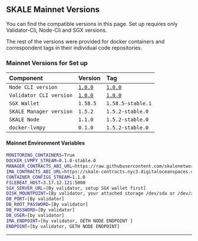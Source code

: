 ## SKALE Mainnet Versions

You can find the compatible versions in this page. Set up requires only Validator-Cli, Node-Cli and SGX versions.

The rest of the versions were provided for docker containers and correspondent tags in their individual code repositories.

### Mainnet Versions for Set up

| Component      | Version    | Tag           |
| :------------- | :--------- | :------------- | 
| `Node CLI version`       | [`1.0.0`](https://github.com/skalenetwork/skale-node-cli/releases/download/1.0.0/skale-1.0.0-Linux-x86_64) | [`1.0.0`](https://github.com/skalenetwork/skale-node-cli/releases/tag/1.0.0) | 
| `Validator CLI version`   | [`1.0.0`](https://github.com/skalenetwork/validator-cli/releases/download/1.0.0/sk-val-1.0.0-Linux-x86_64) | [`1.0.0`](https://github.com/skalenetwork/validator-cli/releases/tag/1.0.0) |
| `SGX Wallet`      | `1.58.5`   | `1.58.5-stable.1`       | 
| `SKALE Manager version`    | `1.5.2` | `1.5.2-stable.0`       | 
| `SKALE Node`    | `1.1.0` | `1.5.2-stable.0`       | 
| `docker-lvmpy`    | `0.1.0` | `1.5.2-stable.0`       | 

#### Mainnet Environment Variables

```bash
MONITORING_CONTAINERS=True
DOCKER_LVMPY_STREAM=0.1.0-stable.0
MANAGER_CONTRACTS_ABI_URL=https://raw.githubusercontent.com/skalenetwork/skale-network/master/releases/mainnet/skale-manager/1.5.2/skale-manager-1.5.2-mainnet-abi.json
IMA_CONTRACTS_ABI_URL=https://skale-contracts.nyc3.digitaloceanspaces.com/mainnet-ima/ima.json
CONTAINER_CONFIGS_STREAM=1.1.0
FILEBEAT_HOST=3.17.12.121:5000
SGX_SERVER_URL=[By validator, setup SGX wallet first]
DISK_MOUNTPOINT=[By validator, your attached storage /dev/sda or /dev/xvdd (this is an example. You just need to use your 2TB block volume mount point)]
DB_PORT=[By validator]
DB_ROOT_PASSWORD=[By validator]
DB_PASSWORD=[By validator]
DB_USER=[by validator]
IMA_ENDPOINT=[by validator, GETH NODE ENDPOINT ]
ENDPOINT=[by validator, GETH NODE ENDPOINT]
```
---
